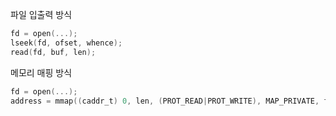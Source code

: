 파일 입출력 방식
```c
fd = open(...);
lseek(fd, ofset, whence);
read(fd, buf, len);
```


메모리 매핑 방식
```c
fd = open(...);
address = mmap((caddr_t) 0, len, (PROT_READ|PROT_WRITE), MAP_PRIVATE, fd, offset);
```